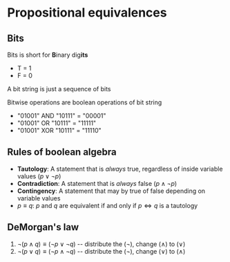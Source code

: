 # Propositional equivalences

## Bits

Bits is short for **B**inary dig**its**

- T = 1
- F = 0

A bit string is just a sequence of bits

Bitwise operations are boolean operations of bit string

- "01001" AND "10111" = "00001"
- "01001" OR "10111" = "11111"
- "01001" XOR "10111" = "11110"

## Rules of boolean algebra

- **Tautology**: A statement that is *always* true, regardless of inside variable values ($p \lor \neg p$)
- **Contradiction**: A statement that is *always* false ($p \land \neg p$)
- **Contingency**: A statement that may by true of false depending on variable values
- $p \equiv q$: $p$ and $q$ are equivalent if and only if $p \iff q$ is a tautology

## DeMorgan's law 

1) $\neg(p \land q) \equiv (\neg p \lor \neg q)$ -- distribute the ($\neg$), change ($\land$) to ($\lor$)
2) $\neg(p \lor q) \equiv (\neg p \land \neg q)$ -- distribute the ($\neg$), change ($\lor$) to ($\land$) 